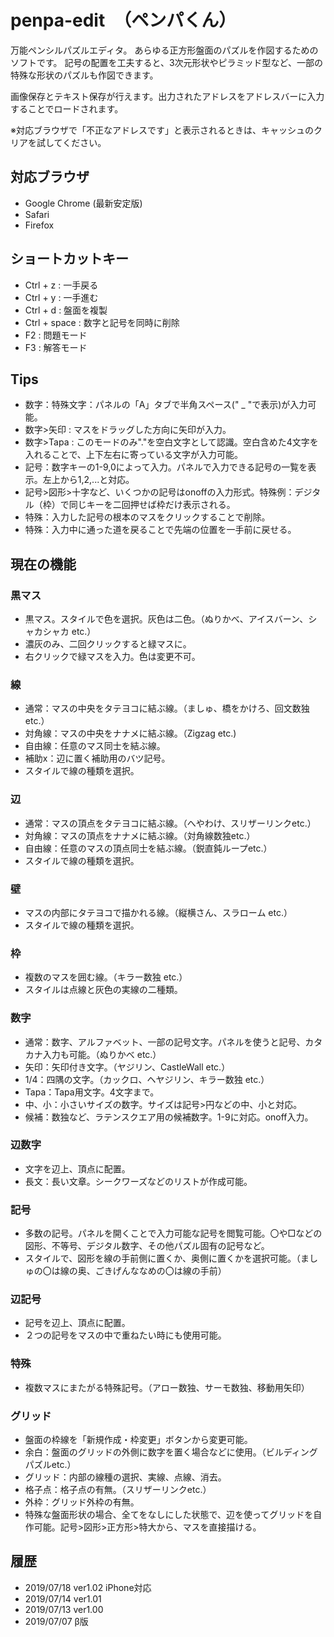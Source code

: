 # penpa-edit　（ペンパくん）
万能ペンシルパズルエディタ。
あらゆる正方形盤面のパズルを作図するためのソフトです。
記号の配置を工夫すると、3次元形状やピラミッド型など、一部の特殊な形状のパズルも作図できます。

画像保存とテキスト保存が行えます。出力されたアドレスをアドレスバーに入力することでロードされます。

※対応ブラウザで「不正なアドレスです」と表示されるときは、キャッシュのクリアを試してください。

## 対応ブラウザ
* Google Chrome (最新安定版)
* Safari
* Firefox

## ショートカットキー
* Ctrl + z : 一手戻る
* Ctrl + y : 一手進む
* Ctrl + d : 盤面を複製
* Ctrl + space : 数字と記号を同時に削除
* F2 : 問題モード
* F3 : 解答モード

## Tips
* 数字：特殊文字：パネルの「A」タブで半角スペース(" _ "で表示)が入力可能。
* 数字>矢印 : マスをドラッグした方向に矢印が入力。
* 数字>Tapa : このモードのみ"."を空白文字として認識。空白含めた4文字を入れることで、上下左右に寄っている文字が入力可能。
* 記号：数字キーの1-9,0によって入力。パネルで入力できる記号の一覧を表示。左上から1,2,...と対応。
* 記号>図形>十字など、いくつかの記号はonoffの入力形式。特殊例：デジタル（枠）で同じキーを二回押せば枠だけ表示される。
* 特殊：入力した記号の根本のマスをクリックすることで削除。
* 特殊：入力中に通った道を戻ることで先端の位置を一手前に戻せる。

## 現在の機能
### 黒マス
* 黒マス。スタイルで色を選択。灰色は二色。（ぬりかべ、アイスバーン、シャカシャカ etc.）
* 濃灰のみ、二回クリックすると緑マスに。
* 右クリックで緑マスを入力。色は変更不可。
### 線
* 通常：マスの中央をタテヨコに結ぶ線。（ましゅ、橋をかけろ、回文数独etc.）
* 対角線：マスの中央をナナメに結ぶ線。（Zigzag etc.)
* 自由線：任意のマス同士を結ぶ線。
* 補助x：辺に置く補助用のバツ記号。
* スタイルで線の種類を選択。
### 辺
* 通常：マスの頂点をタテヨコに結ぶ線。（へやわけ、スリザーリンクetc.）
* 対角線：マスの頂点をナナメに結ぶ線。（対角線数独etc.）
* 自由線：任意のマスの頂点同士を結ぶ線。（鋭直鈍ループetc.）
* スタイルで線の種類を選択。
### 壁
* マスの内部にタテヨコで描かれる線。（縦横さん、スラローム etc.）
* スタイルで線の種類を選択。
### 枠
* 複数のマスを囲む線。（キラー数独 etc.）
* スタイルは点線と灰色の実線の二種類。
### 数字
* 通常：数字、アルファベット、一部の記号文字。パネルを使うと記号、カタカナ入力も可能。（ぬりかべ etc.）
* 矢印：矢印付き文字。（ヤジリン、CastleWall etc.）
* 1/4：四隅の文字。（カックロ、ヘヤジリン、キラー数独 etc.）
* Tapa：Tapa用文字。4文字まで。
* 中、小：小さいサイズの数字。サイズは記号>円などの中、小と対応。
* 候補：数独など、ラテンスクエア用の候補数字。1-9に対応。onoff入力。
### 辺数字
* 文字を辺上、頂点に配置。
* 長文：長い文章。シークワーズなどのリストが作成可能。
### 記号
* 多数の記号。パネルを開くことで入力可能な記号を閲覧可能。〇や□などの図形、不等号、デジタル数字、その他パズル固有の記号など。
* スタイルで、図形を線の手前側に置くか、奥側に置くかを選択可能。（ましゅの〇は線の奥、ごきげんななめの〇は線の手前）
### 辺記号
* 記号を辺上、頂点に配置。
* ２つの記号をマスの中で重ねたい時にも使用可能。
### 特殊
* 複数マスにまたがる特殊記号。（アロー数独、サーモ数独、移動用矢印）
### グリッド
* 盤面の枠線を「新規作成・枠変更」ボタンから変更可能。
* 余白：盤面のグリッドの外側に数字を置く場合などに使用。（ビルディングパズルetc.）
* グリッド：内部の線種の選択、実線、点線、消去。
* 格子点：格子点の有無。（スリザーリンクetc.）
* 外枠：グリッド外枠の有無。
* 特殊な盤面形状の場合、全てをなしにした状態で、辺を使ってグリッドを自作可能。記号>図形>正方形>特大から、マスを直接描ける。

## 履歴
* 2019/07/18 ver1.02 iPhone対応
* 2019/07/14 ver1.01
* 2019/07/13 ver1.00
* 2019/07/07 β版
